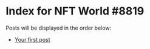 # Index for NFT World #8819
Posts will be displayed in the order below:

- [Your first post](./001-first.md)

